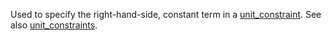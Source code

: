 Used to specify the right-hand-side, constant term in a [unit\_constraint](@ref). See also [unit\_constraints](@ref).